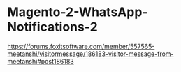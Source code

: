 # Magento-2-WhatsApp-Notifications-2
https://forums.foxitsoftware.com/member/557565-meetanshi/visitormessage/186183-visitor-message-from-meetanshi#post186183
